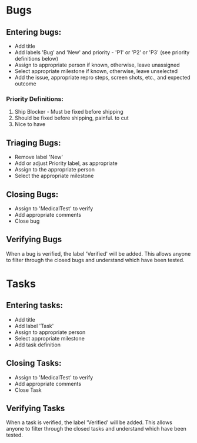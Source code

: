 # Bugs
## Entering bugs:
* Add title
* Add labels 'Bug' and 'New' and priority - 'P1' or 'P2' or 'P3' (see priority definitions below)
* Assign to appropriate person if known, otherwise, leave unassigned
* Select appropriate milestone if known, otherwise, leave unselected
* Add the issue, appropriate repro steps, screen shots, etc., and expected outcome 
 
### Priority Definitions:
1. Ship Blocker - Must be fixed before shipping 
2. Should be fixed before shipping, painful. to cut
3. Nice to have

## Triaging Bugs:
* Remove label 'New'
* Add or adjust Priority label, as appropriate
* Assign to the appropriate person
* Select the appropriate milestone

## Closing Bugs:
* Assign to 'MedicalTest' to verify
* Add appropriate comments
* Close bug

## Verifying Bugs
When a bug is verified, the label 'Verified' will be added. This allows anyone to filter through the closed bugs and understand which have been tested.

# Tasks
## Entering tasks:
* Add title
* Add label 'Task'
* Assign to appropriate person
* Select appropriate milestone
* Add task definition

## Closing Tasks:
* Assign to 'MedicalTest' to verify
* Add appropriate comments
* Close Task

## Verifying Tasks
When a task is verified, the label 'Verified' will be added. This allows anyone to filter through the closed tasks and understand which have been tested.